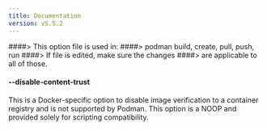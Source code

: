 ```yaml
---
title: Documentation
version: v5.5.2
---
```


####> This option file is used in:
####>   podman build, create, pull, push, run
####> If file is edited, make sure the changes
####> are applicable to all of those.
#### **--disable-content-trust**

This is a Docker-specific option to disable image verification to a container
registry and is not supported by Podman. This option is a NOOP and provided
solely for scripting compatibility.

